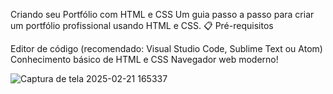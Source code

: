 Criando seu Portfólio com HTML e CSS
Um guia passo a passo para criar um portfólio profissional usando HTML e CSS.
📋 Pré-requisitos

Editor de código (recomendado: Visual Studio Code, Sublime Text ou Atom)
Conhecimento básico de HTML e CSS
Navegador web moderno!


![Captura de tela 2025-02-21 165337](https://github.com/user-attachments/assets/12ed8460-7f07-4197-b7b2-fb3eb8c14828)
